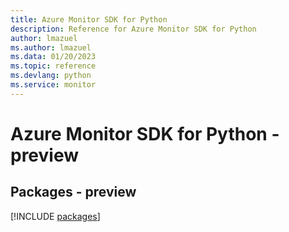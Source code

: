 ```yaml
---
title: Azure Monitor SDK for Python
description: Reference for Azure Monitor SDK for Python
author: lmazuel
ms.author: lmazuel
ms.data: 01/20/2023
ms.topic: reference
ms.devlang: python
ms.service: monitor
---
```

# Azure Monitor SDK for Python - preview
## Packages - preview
[!INCLUDE [packages](monitor-index.md)]